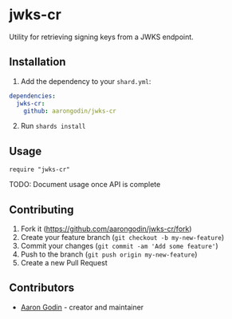 # jwks-cr

Utility for retrieving signing keys from a JWKS endpoint.

## Installation

1. Add the dependency to your `shard.yml`:

```yaml
dependencies:
  jwks-cr:
    github: aarongodin/jwks-cr
```

2. Run `shards install`

## Usage

```crystal
require "jwks-cr"
```

TODO: Document usage once API is complete

## Contributing

1. Fork it (<https://github.com/aarongodin/jwks-cr/fork>)
2. Create your feature branch (`git checkout -b my-new-feature`)
3. Commit your changes (`git commit -am 'Add some feature'`)
4. Push to the branch (`git push origin my-new-feature`)
5. Create a new Pull Request

## Contributors

- [Aaron Godin](https://github.com/aarongodin) - creator and maintainer
